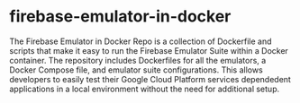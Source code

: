 # firebase-emulator-in-docker

The Firebase Emulator in Docker Repo is a collection of Dockerfile and scripts that make it easy to run the Firebase Emulator Suite within a Docker container. The repository includes Dockerfiles for all the emulators, a Docker Compose file, and emulator suite configurations. This allows developers to easily test their Google Cloud Platform services dependedent applications in a local environment without the need for additional setup.
